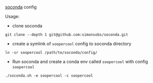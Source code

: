 [soconda](git@github.com:simonsobs/soconda.git) config

Usage:
- clone soconda
```
git clone --depth 1 git@github.com:simonsobs/soconda.git
```

- create a symlink of `soopercool` config to soconda directory
```
ln -sr soopercool /path/to/soconda/config/
```

- Run soconda and create a conda env called `soopercool` with config `soopercool`
```
./soconda.sh -e soopercool -c soopercool
```
